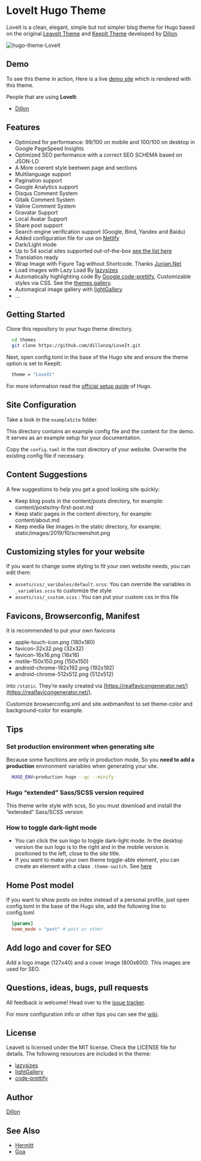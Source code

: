 # LoveIt Hugo Theme

LoveIt is a clean, elegant, simple but not simpler blog theme for Hugo based on the original [LeaveIt Theme](https://github.com/liuzc/LeaveIt/) and [KeepIt Theme](https://github.com/liuzc/LeaveIt/) developed by [Dillon](https://dillonzq.com).

![hugo-theme-LoveIt](https://github.com/dillonzq/LoveIt/blob/master/images/screenshot.png)

## Demo

To see this theme in action,  Here is a live [demo site](https://suspicious-archimedes-ab369d.netlify.com) which is rendered with this theme.

People that are using **LoveIt**:

* [Dillon](https://dillonzq.com)

## Features

* Optimized for performance: 99/100 on mobile and 100/100 on desktop in Google PageSpeed Insights
* Optimized SEO performance with a correct SEO SCHEMA based on JSON-LD
* A More coerent style beetwen page and sections
* Multilanguage support
* Pagination support
* Google Analytics support
* Disqus Comment System
* Gitalk Comment System
* Valine Comment System
* Gravatar Support
* Local Avatar Support
* Share post support
* Search engine verification support (Google, Bind, Yandex and Baidu)
* Added configuration file for use on [Netlify](https://www.netlify.com)
* Dark/Light mode
* Up to 54 social sites supported out-of-the-box [see the list here](https://github.com/Fastbyte01/KeepIt/wiki/List-of-social-platforms-supported-out-of-box)
* Translation ready
* Wrap Image with Figure Tag without Shortcode. Thanks [Junian.Net](https://www.junian.net/hugo-image-figure-wrap/)
* Load images with Lazy Load By [lazysizes](https://github.com/aFarkas/lazysizes)
* Automatically highlighting code By [Google code-prettify](https://github.com/google/code-prettify), Customizable styles via CSS. See the [themes gallery](https://rawgit.com/google/code-prettify/master/styles/index.html).
* Automagical image gallery with [lightGallery](https://github.com/sachinchoolur/lightGallery)
* ...

## Getting Started

Clone this repository to your hugo theme directory.

```bash
  cd themes
  git clone https://github.com/dillonzq/LoveIt.git
```

Next, open config.toml in the base of the Hugo site and ensure the theme option is set to KeepIt:

```bash
  theme = "LoveIt"
```

For more information read the [official setup guide](https://gohugo.io/documentation/) of Hugo.

## Site Configuration

Take a look in the `exampleSite` folder.

This directory contains an example config file and the content for the demo. It serves as an example setup for your documentation.

Copy the `config.toml` in the root directory of your website. Overwrite the existing config file if necessary.

## Content Suggestions

A few suggestions to help you get a good looking site quickly:

* Keep blog posts in the content/posts directory, for example: content/posts/my-first-post.md
* Keep static pages in the content directory, for example: content/about.md
* Keep media like images in the static directory, for example: static/images/2019/10/screenshot.png

## Customizing styles for your website

If you want to change some styling to fit your own website needs, you can edit them:

* `assets/css/_varibales/default.scss`:  You can override the variables in `_variables.scss` to customize the style
* `assets/css/_custom.scss` :  You can put your custom css in this file

## Favicons, Browserconfig, Manifest

It is recommended to put your own favicons

* apple-touch-icon.png (180x180)
* favicon-32x32.png (32x32)
* favicon-16x16.png (16x16)
* mstile-150x150.png (150x150)
* android-chrome-192x192.png (192x192)
* android-chrome-512x512.png (512x512)

into `/static`. They’re easily created via [https://realfavicongenerator.net/](https://realfavicongenerator.net/).

Customize browserconfig.xml and site.webmanifest to set theme-color and background-color for example.

## Tips

### Set production environment when generating site

Because some functions are only in production mode, So you **need to add a production** environment variables when generating your site.

```bash
  HUGO_ENV=production hugo --gc --minify
```

### Hugo “extended” Sass/SCSS version required

This theme write style with scss, So you must download and install the “extended” Sass/SCSS version

### How to toggle dark-light mode

* You can click the sun logo to toggle dark-light mode. In the desktop version the sun logo is to the right and in the mobile version is positioned to the left, close to the site title.
* If you want to make your own theme toggle-able element, you can create an element with a class `.theme-switch`. See [here](https://github.com/Fastbyte01/KeepIt/blob/master/assets/js/main.js#L32)

## Home Post model

If you want to show posts on index instead of a personal profile, just open config.toml in the base of the Hugo site, add the following line to config.toml

```toml
  [params]
  home_mode = "post" # post or other
```

## Add logo and cover for SEO

Add a logo image (127x40) and a cover image (800x600). This images are used for SEO.

## Questions, ideas, bugs, pull requests

All feedback is welcome! Head over to the [issue tracker](https://github.com/dillonzq/LoveIt/issues).

For more configuration info or other tips you can see the [wiki](https://github.com/dillonzq/LoveIt/wiki).

## License

LeaveIt is licensed under the MIT license. Check the LICENSE file for details.
The following resources are included in the theme:

* [lazysizes](https://github.com/aFarkas/lazysizes)
* [lightGallery](https://github.com/sachinchoolur/lightGallery)
* [code-prettify](https://github.com/google/code-prettify)

## Author

[Dillon](https://dillonzq.com)

## See Also

* [Hermitt](https://github.com/Track3/hermit)
* [Goa](https://github.com/shenoybr/hugo-goa)
